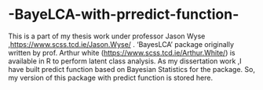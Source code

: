 # -BayeLCA-with-prredict-function-
This is a part of my thesis work under professor Jason Wyse ,https://www.scss.tcd.ie/Jason.Wyse/  .
‘BayesLCA’ package originally written by prof. Arthur white (https://www.scss.tcd.ie/Arthur.White/) is available in R to perform latent class analysis. As my dissertation work ,I have built predict function based on Bayesian Statistics for the package. 
So, my version of this package with predict function is stored here. 
